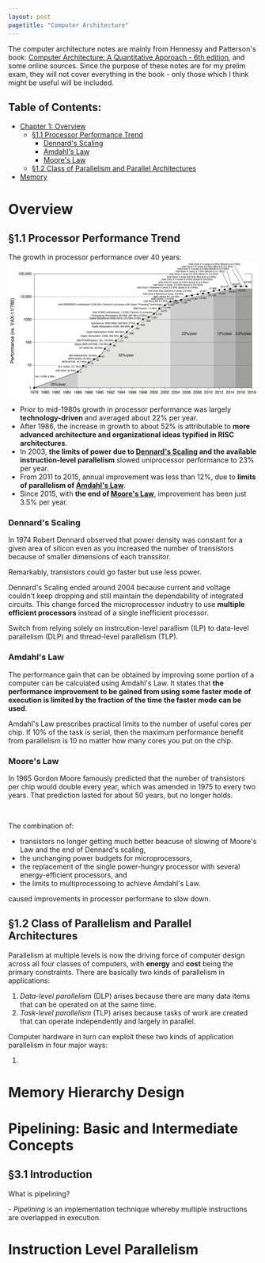 ```yaml
---
layout: post
pagetitle: "Computer Architecture"
---
```


The computer architecture notes are mainly from Hennessy and Patterson's book: [Computer Architecture: A Quantitative Approach - 6th edition](https://shop.elsevier.com/books/computer-architecture/hennessy/978-0-12-811905-1), and some online sources. Since the purpose of these notes are for my prelim exam, they will not cover everything in the book - only those which I think might be useful will be included.

## Table of Contents:
- [Chapter 1: Overview](#chapter-1-overview)
  - [§1.1 Processor Performance Trend](#11-processor-performance-trend)
    - [Dennard's Scaling](#dennards-scaling)
    - [Amdahl's Law](#amdahls-law)
    - [Moore's Law](#moores-law)
  - [§1.2 Class of Parallelism and Parallel Architectures](#12-class-of-parallelism-and-parallel-architectures)
- [Memory](#memory)

# Overview
## §1.1 Processor Performance Trend
The growth in processor performance over 40 years: 
![Growth in processor performance over 40 years](/assets/images/Growth-in-processor-performance-over-40-years.png)

- Prior to mid-1980s growth in processor performance was largely **technology-driven** and averaged about 22% per year.
- After 1986, the increase in growth to about 52% is attributable to **more advanced architecture and organizational ideas typified in RISC architectures**.
- In 2003, **the limits of power due to [Dennard's Scaling](#dennards-scaling) and the available instruction-level parallelism** slowed uniprocessor performance to 23% per year.
- From 2011 to 2015, annual improvement was less than 12%, due to **limits of parallelism of [Amdahl's Law](#amdahls-law)**.
- Since 2015, with **the end of [Moore's Law](#moores-law)**, improvement has been just 3.5% per year.

### Dennard's Scaling
In 1974 Robert Dennard observed that power density was constant for a given area of silicon even as you increased the number of transistors because of smaller dimensions of each transsitor.

Remarkably, transistors could go faster but use less power.

Dennard's Scaling ended around 2004 because current and voltage couldn't keep dropping and still maintain the dependability of integrated circuits. This change forced the microprocessor industry to use **multiple efficient processors** instead of a single inefficient processor. 

Switch from relying solely on instrcution-level parallism (ILP) to data-level parallelism (DLP) and thread-level parallelism (TLP).

### Amdahl's Law
The performance gain that can be obtained by improving some portion of a computer can be calculated using Amdahl's Law. It states that **the performance improvement to be gained from using some faster mode of execution is limited by the fraction of the time the faster mode can be used**.

Amdahl's Law prescribes practical limits to the number of useful cores per chip. If 10% of the task is serial, then the maximum performance benefit from parallelism is 10 no matter how many cores you put on the chip.

### Moore's Law
In 1965 Gordon Moore famously predicted that the number of transistors per chip would double every year, which was amended in 1975 to every two years. That prediction lasted for about 50 years, but no longer holds.

<br/>

The combination of:
- transistors no longer getting much better beacuse of slowing of Moore's Law and the end of Dennard's scaling,
- the unchanging power budgets for microprocessors,
- the replacement of the single power-hungry processor with several energy-efficient processors, and
- the limits to multiprocessoing to achieve Amdahl's Law.

caused improvements in processor performane to slow down.

## §1.2 Class of Parallelism and Parallel Architectures
Parallelism at multiple levels is now the driving force of computer design across all four classes of computers, with **energy** and **cost** being the primary constraints. There are basically two kinds of parallelism in applications:
1. *Data-level parallelism* (DLP) arises because there are many data items that can be operated on at the same time.
2. *Task-level parallelism* (TLP) arises because tasks of work are created that can operate independently and largely in parallel.

Computer hardware in turn can exploit these two kinds of application parallelism in four major ways:

1. 

# Memory Hierarchy Design

# Pipelining: Basic and Intermediate Concepts
## §3.1 Introduction
What is pipelining?

\- *Pipelining* is an implementation technique whereby multiple instructions are overlapped in execution.



# Instruction Level Parallelism
